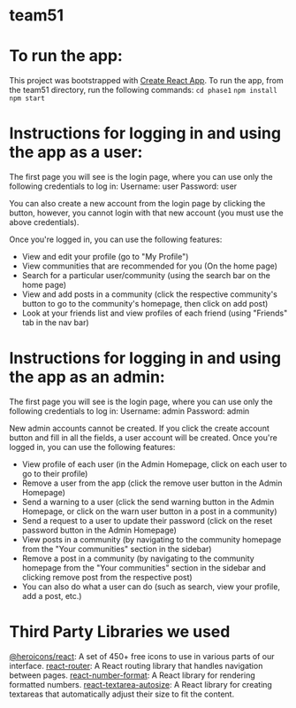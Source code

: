 # team51

# To run the app:

This project was bootstrapped with [Create React App](https://github.com/facebook/create-react-app).
To run the app, from the team51 directory, run the following commands:
`cd phase1`
`npm install`
`npm start`

# Instructions for logging in and using the app as a user:

The first page you will see is the login page, where you can use only the
following credentials to log in:
  Username: user
  Password: user

You can also create a new account from the login page by clicking the button,
however, you cannot login with that new account (you must use the above credentials).

Once you're logged in, you can use the following features:
- View and edit your profile (go to "My Profile")
- View communities that are recommended for you (On the home page)
- Search for a particular user/community (using the search bar on the home page)
- View and add posts in a community (click the respective community's button to go to the community's homepage, then click on add post)
- Look at your friends list and view profiles of each friend (using "Friends" tab in the nav bar)

# Instructions for logging in and using the app as an admin:

The first page you will see is the login page, where you can use only the
following credentials to log in:
  Username: admin
  Password: admin

New admin accounts cannot be created. If you click the create account button and fill in
all the fields, a user account will be created. Once you're logged in, you can use the following features:
- View profile of each user (in the Admin Homepage, click on each user to go to their profile)
- Remove a user from the app (click the remove user button in the Admin Homepage)
- Send a warning to a user (click the send warning button in the Admin Homepage, or click on the warn user button in a post in a community)
- Send a request to a user to update their password (click on the reset password button in the Admin Homepage)
- View posts in a community (by navigating to the community homepage from the "Your communities" section in the sidebar)
- Remove a post in a community (by navigating to the community homepage from the "Your communities" section in the sidebar and clicking remove post from the respective post)
- You can also do what a user can do (such as search, view your profile, add a post, etc.)

# Third Party Libraries we used

[@heroicons/react](https://github.com/tailwindlabs/heroicons): A set of 450+ free icons to use in various parts of our interface.
[react-router](https://github.com/remix-run/react-router): A React routing library that handles navigation between pages.
[react-number-format](https://github.com/s-yadav/react-number-format): A React library for rendering formatted numbers.
[react-textarea-autosize](https://github.com/Andarist/react-textarea-autosize): A React library for creating textareas that automatically adjust their size to fit the content.
